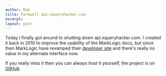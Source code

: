 ```yaml
---
author: Rob
title: Farewell api.xqueryhacker.com
excerpt:
layout: post
---
```


Today I finally got around to shutting down api.xqueryhacker.com. I created it
back in 2010 to improve the usability of the MarkLogic docs, but since then
MarkLogic have revamped their [developer site][ds] and there's really no value
in my alternate interface now.

If you really miss it then you can always host it yourself, the project is on [GitHub][gh].

[ds]: http://developer.marklogic.com
[gh]: http://github.com/robwhitby/marklogic-api-interface

